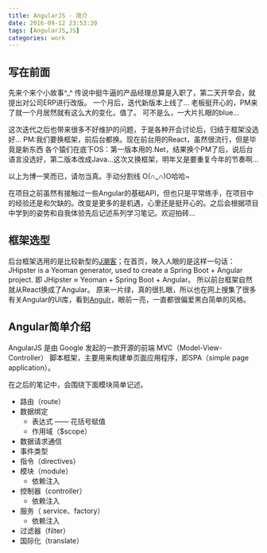 ```yaml
---
title: AngularJS - 简介
date: 2016-09-12 23:53:20
tags: [AngularJS,JS]
categories: work
---
```


## 写在前面
先来个来个小故事^_^
传说中挺牛逼的产品经理总算是入职了，第二天开早会，就提出对公司ERP进行改版。
一个月后，迭代新版本上线了...
老板挺开心的，PM来了就一个月居然就有这么大的变化，值了。
可不是么，一大片扎眼的blue...

这次迭代之后也带来很多不好维护的问题，于是各种开会讨论后，归结于框架没选好...
PM:我们要换框架，前后台都换。现在前台用的React，虽然很流行，但是毕竟是新东西
各个猿们在底下OS：第一版本用的.Net，结果换个PM了后，说后台语言没选好，第二版本改成Java...这次又换框架，明年又是要重复今年的节奏啊...

<!-- more -->

以上为博一笑而已，请勿当真。手动分割线 O(∩_∩)O哈哈~

在项目之前虽然有接触过一些Angular的基础API，但也只是平常练手，在项目中的经验还是和欠缺的。改变是更多的是机遇，心里还是挺开心的。之后会根据项目中学到的姿势和自我体验先后记述系列学习笔记。欢迎拍砖...

## 框架选型
后台框架选用的是比较新型的[J潮客](https://jhipster.github.io/)；在首页，映入人眼的是这样一句话：JHipster is a Yeoman generator, used to create a Spring Boot + Angular project. 即 JHipster ≈ Yeoman + Spring Boot + Angular。 所以前台框架自然就从React换成了Angular。
原来一片绿，真的很扎眼，所以也在网上搜集了很多有关Angular的UI库，看到[Angulr](http://flatfull.com/themes/angulr/html/index.html)，眼前一亮，一直都很偏爱黑白简单的风格。

## Angular简单介绍
AngularJS 是由 Google 发起的一款开源的前端 MVC（Model-View-Controller） 脚本框架，主要用来构建单页面应用程序，即SPA（simple page application）。

在之后的笔记中，会围绕下面模块简单记述。

- 路由（route）
- 数据绑定
    - 表达式 —— 花括号赋值
    - 作用域（$scope） 
- 数据请求通信
- 事件类型
- 指令（directives）
- 模块（module）
    - 依赖注入
- 控制器（controller）
    - 依赖注入
- 服务（ service、factory）
    - 依赖注入
- 过滤器（filter） 
- 国际化（translate）
